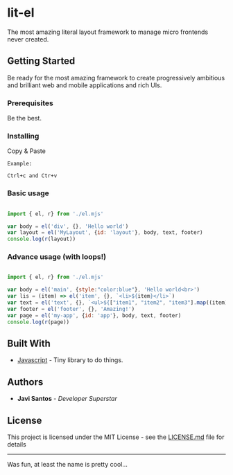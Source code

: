 # lit-el

The most amazing literal layout framework to manage micro frontends never created.

## Getting Started

Be ready for the most amazing framework to create progressively ambitious and brilliant web and mobile applications and rich UIs.

### Prerequisites

Be the best.

### Installing

Copy & Paste

```
Example:

Ctrl+c and Ctr+v
```

### Basic usage

```javascript

import { el, r} from './el.mjs'

var body = el('div', {}, 'Hello world')
var layout = el('MyLayout', {id: 'layout'}, body, text, footer)
console.log(r(layout))

```

### Advance usage (with loops!)

```javascript

import { el, r} from './el.mjs'

var body = el('main', {style:"color:blue"}, 'Hello world<br>') 
var lis = (item) => el('item', {}, `<li>${item}</li>`)
var text = el('text', {}, `<ul>${["item1", "item2", "item3"].map((item)=>lis(item))}</ul>`)
var footer = el('footer', {}, 'Amazing!')
var page = el('my-app', {id: 'app'}, body, text, footer)
console.log(r(page))

```

## Built With

* [Javascript](hhttps://developer.mozilla.org/bm/docs/Web/JavaScript) - Tiny library to do things.


## Authors

* **Javi Santos** - *Developer Superstar* 


## License

This project is licensed under the MIT License - see the [LICENSE.md](LICENSE.md) file for details

---

Was fun, at least the name is pretty cool...